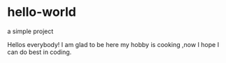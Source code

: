 # hello-world
a simple project

Hellos everybody! I am glad to be here
my hobby is cooking ,now I hope I can do best in coding.
